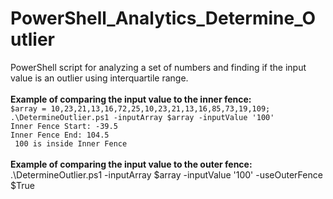 # PowerShell_Analytics_Determine_Outlier
PowerShell script for analyzing a set of numbers and finding if the input value is an outlier using interquartile range.
</br>
</br>
**Example of comparing the input value to the inner fence:**
</br>
`$array = 10,23,21,13,16,72,25,10,23,21,13,16,85,73,19,109;
`</br>`
.\DetermineOutlier.ps1 -inputArray $array -inputValue '100'
`</br>`
Inner Fence Start: -39.5
`</br>`
Inner Fence End: 104.5
`</br>`
100 is inside Inner Fence`
</br>
</br>
**Example of comparing the input value to the outer fence:**
</br>
.\DetermineOutlier.ps1 -inputArray $array -inputValue '100' -useOuterFence $True

